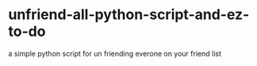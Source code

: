 # unfriend-all-python-script-and-ez-to-do
 a simple python script for un friending everone on your friend list 
